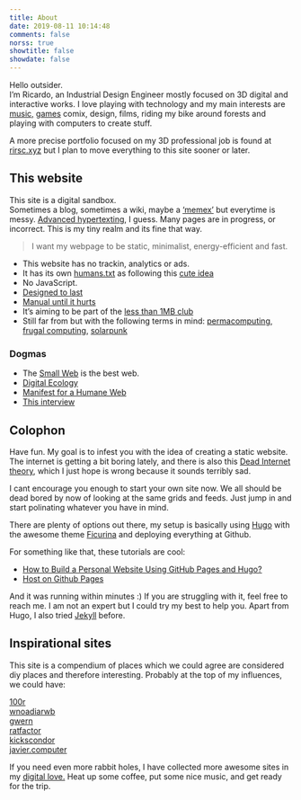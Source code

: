 ```yaml
---
title: About
date: 2019-08-11 10:14:48
comments: false
norss: true
showtitle: false
showdate: false
---
```


Hello outsider.\
I’m Ricardo, an Industrial Design Engineer mostly focused on 3D digital and interactive works. I love playing with technology and my main interests are [music,](/pages/etc/gigs/) [games](/pages/etc/games/) comix, design, films, riding my bike around forests and playing with computers to create stuff.

A more precise portfolio focused on my 3D professional job is found at [rirsc.xyz](http://rirsc.xyz) but I plan to move everything to this site sooner or later.

## This website

This site is a digital sandbox.\
Sometimes a blog, sometimes a wiki, maybe a [‘memex’](https://pluralistic.net/2021/05/09/the-memex-method/) but everytime is messy.
[Advanced hypertexting](https://www.kickscondor.com/hypertexting/), I guess.  Many pages are in progress, or incorrect. This is my tiny realm and its fine that way. 

> I want my webpage to be static, minimalist, energy-efficient and fast.
- This website has no trackin, analytics or ads.
- It has its own [humans.txt](https://rirsc.github.io/humans.txt) as following this [cute idea](https://humanstxt.org/)
- No JavaScript.
- [Designed to last](https://jeffhuang.com/designed_to_last/)
- [Manual until it hurts](https://indieweb.org/manual_until_it_hurts)
- It’s aiming to be part of the [less than 1MB club](https://1mb.club/blog/https-redirects/)
- Still far from but with the following terms in mind: [permacomputing](https://permacomputing.net/permacomputing/), [frugal computing](https://arxiv.org/pdf/2303.06642),  [solarpunk](https://adasokol.com/on-the-solar-adaptations/)

### Dogmas

- The [Small Web](https://neustadt.fr/essays/the-small-web/) is the best web.
- [Digital Ecology](https://adasokol.com/digital-ecology/)
- [Manifest for a Humane Web](https://humanewebmanifesto.com/)
- [This interview](https://www.kickscondor.com/nadia-eghbal/)

## Colophon

Have fun. My goal is to infest you with the idea of creating a static website. The internet is getting a bit boring lately, and there is also this [Dead Internet theory](https://en.wikipedia.org/wiki/Dead_Internet_theory), which I just hope is wrong because it sounds terribly sad.

I cant encourage you enough to start your own site now. We all should be dead bored by now of looking at the same grids and feeds. Just jump in and start polinating whatever you have in mind.

There are plenty of options out there, my setup is basically using [Hugo](https://gohugo.io/) with the awesome theme [Ficurina](https://gitlab.com/gabmus/hugo-ficurinia) and deploying everything at Github.

For something like that, these tutorials are cool:

- [How to Build a Personal Website Using GitHub Pages and Hugo?](https://juliecodestack.github.io/2023/04/13/build_hugo_site/)
- [Host on Github Pages](https://gohugo.io/hosting-and-deployment/hosting-on-github/)

And it was running within minutes :) If you are struggling with it, feel free to reach me. I am not an expert but I could try my best to help you. Apart from Hugo, I also tried [Jekyll](https://jekyllrb.com/) before.

## Inspirational sites

This site is a compendium of places which we could agree are considered diy places and therefore interesting. Probably at the top of my influences, we could have:

[100r](https://100r.co/site/about_us.html)\
[wnoadiarwb](https://wnoadiarwb.us/)\
[gwern](https://gwern.net/index)\
[ratfactor](https://ratfactor.com/)\
[kickscondor](https://www.kickscondor.com/)\
[javier.computer](https://javier.computer/)

If you need even more rabbit holes, I have collected more awesome sites in my [digital love.](/pages/etc/digital-love/) Heat up some coffee, put some nice music, and get ready for the trip.